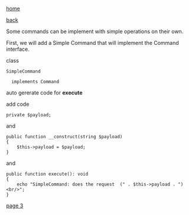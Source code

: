 [home](./page01.md)

[back](./page01.md)

Some commands can be implement with simple operations on their own. 

First, we will add a Simple Command that will implement the Command interface.

class

```
SimpleCommand
```

```
  implements Command
```
auto gererate code for **execute**

add code

```
private $payload;
```
and 

```
public function __construct(string $payload)
{
    $this->payload = $payload;
}
```

and
```
public function execute(): void
{
    echo "SimpleCommand: does the request  (" . $this->payload . ")<br/>";
}
```

[page 3](./page03.md)
